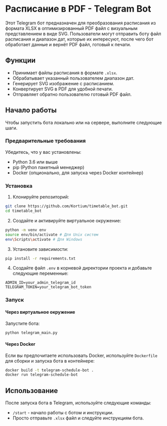 # Расписание в PDF - Telegram Bot

Этот Telegram бот предназначен для преобразования расписания из формата XLSX в оптимизированный PDF файл с визуальным представлением в виде SVG. Пользователи могут отправить боту файл расписания и диапазон дат, которые их интересуют, после чего бот обработает данные и вернёт PDF файл, готовый к печати.

## Функции

- Принимает файлы расписания в формате `.xlsx`.
- Обрабатывает указанный пользователем диапазон дат.
- Генерирует SVG изображение с расписанием.
- Конвертирует SVG в PDF для удобной печати.
- Отправляет обратно пользователю готовый PDF файл.

## Начало работы

Чтобы запустить бота локально или на сервере, выполните следующие шаги.

### Предварительные требования

Убедитесь, что у вас установлены:

- Python 3.6 или выше
- pip (Python пакетный менеджер)
- Docker (опционально, для запуска через Docker контейнер)

### Установка

1. Клонируйте репозиторий:

```sh
git clone https://github.com/Kortium/timetable_bot.git
cd timetable_bot
```

2. Создайте и активируйте виртуальное окружение:

```sh
python -m venv env
source env/bin/activate # Для Unix систем
env\Scripts\activate # Для Windows
```

3. Установите зависимости:

```sh
pip install -r requirements.txt
```

4. Создайте файл `.env` в корневой директории проекта и добавьте следующие переменные:

```env
ADMIN_ID=your_admin_telegram_id
TELEGRAM_TOKEN=your_telegram_bot_token
```

### Запуск

#### Через виртуальное окружение

Запустите бота:

```sh
python telegram_main.py
```

#### Через Docker

Если вы предпочитаете использовать Docker, используйте `Dockerfile` для сборки и запуска бота в контейнере:

```sh
docker build -t telegram-schedule-bot .
docker run telegram-schedule-bot
```

## Использование

После запуска бота в Telegram, используйте следующие команды:

- `/start` - начало работы с ботом и инструкции.
- Просто отправьте `.xlsx` файл и следуйте инструкциям бота.
